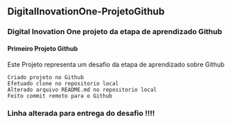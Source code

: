 ## DigitalInovationOne-ProjetoGithub

### Digital Inovation One projeto da etapa de aprendizado Github

#### Primeiro Projeto Github

Este Projeto representa um desafio da etapa de aprendizado sobre Github

    Criado projeto no Github
    Efetuado clone no repositorio local
    Alterado arquivo README.md no repositorio local
    Feito commit remoto para o Github

### Linha alterada para entrega do desafio !!!!
